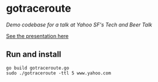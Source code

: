 # gotraceroute

_Demo codebase for a talk at Yahoo SF's Tech and Beer Talk_

[See the presentation here](https://slides.com/mdp/gotraceroute)

## Run and install

```
go build gotraceroute.go
sudo ./gotraceroute -ttl 5 www.yahoo.com
```
